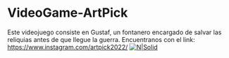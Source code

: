 # VideoGame-ArtPick

Este videojuego consiste en Gustaf, un fontanero encargado de salvar las reliquias antes de que llegue la guerra.
Encuentranos con el link: https://www.instagram.com/artpick2022/
[![N|Solid](https://www.instagram.com/p/CjlsjFXudZc/)]([https://nodesource.com/products/nsolid](https://instagram.fclo8-1.fna.fbcdn.net/v/t51.2885-15/311331073_1201747900722064_672853814646770117_n.jpg?stp=dst-jpg_e15&_nc_ht=instagram.fclo8-1.fna.fbcdn.net&_nc_cat=104&_nc_ohc=x6HHF7s0zVEAX8pZN08&edm=ACWDqb8BAAAA&ccb=7-5&ig_cache_key=Mjk0Njk1NzQ1NjE3ODc5NjEyNA%3D%3D.2-ccb7-5&oh=00_AfCrZ_cIkHGsBLJJzWMwf8HCJUkDvGp7RCI8I13p5PRuiQ&oe=649BB3A6&_nc_sid=ee9879)https://instagram.fclo8-1.fna.fbcdn.net/v/t51.2885-15/311331073_1201747900722064_672853814646770117_n.jpg?stp=dst-jpg_e15&_nc_ht=instagram.fclo8-1.fna.fbcdn.net&_nc_cat=104&_nc_ohc=x6HHF7s0zVEAX8pZN08&edm=ACWDqb8BAAAA&ccb=7-5&ig_cache_key=Mjk0Njk1NzQ1NjE3ODc5NjEyNA%3D%3D.2-ccb7-5&oh=00_AfCrZ_cIkHGsBLJJzWMwf8HCJUkDvGp7RCI8I13p5PRuiQ&oe=649BB3A6&_nc_sid=ee9879)
